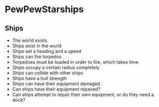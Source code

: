 # PewPewStarships

## Ships

* The world exists
* Ships exist in the world
* Ships set a heading and a speed
* Ships can fire torpedos
* Torpedoes must be loaded in order to fire, which takes time
* Ships occupy a certain radius completely
* Ships can collide with other ships
* Ships have a hull strength
* Ships can have their equipment damaged
* Can ships have their equipment repaired?
* Can ships attempt to repair their own equipment, or do they need a dock?
